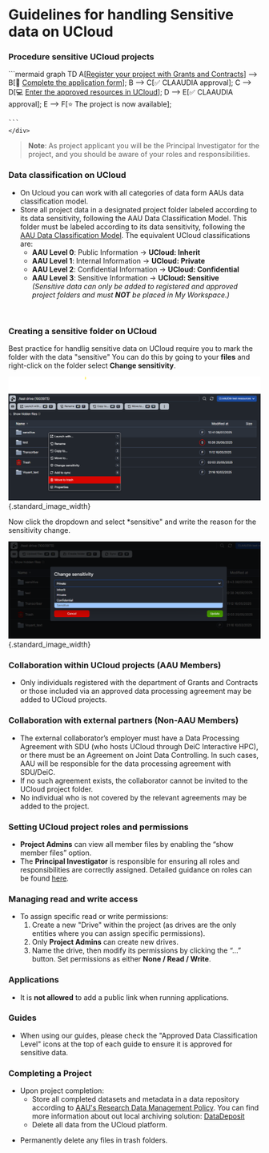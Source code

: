 # Guidelines for handling Sensitive data on UCloud

### Procedure sensitive UCloud projects
  <!-- Mermaid Diagram -->
  <div style="flex: 1; min-width: 300px; text-align: left;">
    <div class="mermaid">
    ```mermaid
    graph TD
        A[<a href="https://aaudk.sharepoint.com/sites/persondata-ressourcer/SitePages/Registrations%20og%20reports%20(Online%20forms).aspx" target="_blank">Register your project with Grants and Contracts</a>] --> B[📝 <a href="https://forms.office.com/e/8Khbr1TJGC" target="_blank">Complete the application form</a>]; 
        B --> C[✅ CLAAUDIA approval];
        C --> D[💻 <a href="https://cloud.sdu.dk/app/dashboard" target="_blank">Enter the approved resources in UCloud</a>];
        D --> E[✅ CLAAUDIA approval];
        E --> F[⭐ The project is now available];
        
    ```
    </div>
  </div>

  > **Note**:  As project applicant you will be the Principal Investigator for the project, and you should be aware of your roles and responsibilities.


### Data classification on UCloud
- On Ucloud you can work with all categories of data form AAUs data classification model.
- Store all project data in a designated project folder labeled according to its data sensitivity, following the AAU Data Classification Model. This folder must be labeled according to its data sensitivity, following the [AAU Data Classification Model](https://www.security.aau.dk/data-classification). The equivalent UCloud classifications are:
    - **AAU Level 0**: Public Information → **UCloud: Inherit**
    - **AAU Level 1**: Internal Information → **UCloud: Private**
    - **AAU Level 2**: Confidential Information → **UCloud: Confidential**
    - **AAU Level 3**: Sensitive Information → **UCloud: Sensitive**  
    *(Sensitive data can only be added to registered and approved project folders and must **NOT** be placed in My Workspace.)*



<br>

### Creating a sensitive folder on UCloud
Best practice for handlig sensitive data on UCloud require you to mark the folder with the data "sensitive" You can do this by going to your **files** and right-click on the folder select **Change sensitivity**.

![Marking a folder in a project as sensitive in UCloud](\assets\img\UCloud\SensitiveGuide\FolderSensitive.png){.standard_image_width}

Now click the dropdown and select *sensitive" and write the reason for the sensitivity change. 

![Marking a folder as sensitive in UCloud](\assets\img\UCloud\SensitiveGuide\FolderSensitive1.png){.standard_image_width}

### Collaboration within UCloud projects (AAU Members)
- Only individuals registered with the department of Grants and Contracts or those included via an approved data processing agreement may be added to UCloud projects.

### Collaboration with external partners (Non-AAU Members)
- The external collaborator’s employer must have a Data Processing Agreement with SDU (who hosts UCloud through DeiC Interactive HPC), or there must be an Agreement on Joint Data Controlling. In such cases, AAU will be responsible for the data processing agreement with SDU/DeiC.  
- If no such agreement exists, the collaborator cannot be invited to the UCloud project folder.
- No individual who is not covered by the relevant agreements may be added to the project.

### Setting UCloud project roles and permissions
- **Project Admins** can view all member files by enabling the “show member files” option.
- The **Principal Investigator** is responsible for ensuring all roles and responsibilities are correctly assigned. Detailed guidance on roles can be found [here](https://docs.cloud.sdu.dk/guide/project-overview.html#member-roles).

### Managing read and write access
- To assign specific read or write permissions:
  1. Create a new "Drive" within the project (as drives are the only entities where you can assign specific permissions).
  2. Only **Project Admins** can create new drives.
  3. Name the drive, then modify its permissions by clicking the “…” button. Set permissions as either **None / Read / Write**.

### Applications  
-  It is **not allowed** to add a public link when running applications. 

### Guides 
- When using our guides, please check the "Approved Data Classification Level" icons at the top of each guide to ensure it is approved for sensitive data.

### Completing a Project
- Upon project completion:
   - Store all completed datasets and metadata in a data repository according to [AAU's Research Data Management Policy](https://www.ansatte.aau.dk/regler/forskning/politik-for-handtering-af-forskningsdata). You can find more information about out local archiving solution: [DataDeposit](https://www.researcher.aau.dk/guides/research-data-and-software/software-and-tools/datadeposit) 
  - Delete all data from the UCloud platform.
<!-- - Archive the project, ensuring that the final archiving date matches the GDPR notification with Grants and Contracts. -->
  - Permanently delete any files in trash folders.
  

